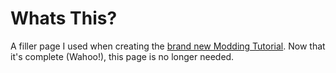 <!-- TITLE: Filler -->
<!-- SUBTITLE: Dead page lmao -->
# Whats This?
A filler page I used when creating the [brand new Modding Tutorial](https://wiki.assistant.moe/edit/modding/example-mod). Now that it's complete (Wahoo!), this page is no longer needed.